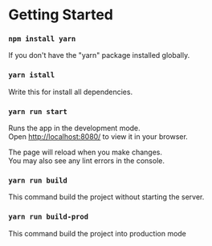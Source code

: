 # Getting Started

### `npm install yarn`
If you don't have the "yarn" package installed globally. 

### `yarn istall`
Write this for install all dependencies.

### `yarn run start`

Runs the app in the development mode.\
Open [http://localhost:8080/](http://localhost:8080/) to view it in your browser.

The page will reload when you make changes.\
You may also see any lint errors in the console.

### `yarn run build`

This command build the project without starting the server.

### `yarn run build-prod`

This command build the project into production mode
